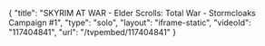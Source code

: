 {
    "title": "SKYRIM AT WAR - Elder Scrolls: Total War - Stormcloaks Campaign #1",
    "type": "solo",
    "layout": "iframe-static",
    "videoId": "117404841",
    "url": "\/tvpembed\/117404841"
}